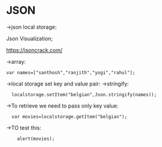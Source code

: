 # JSON

->json local storage:

Json Visualization;

https://jsoncrack.com/


->array:

    var names=["santhosh","ranjith","yogi","rahul"];

->local storage set key and value pair:
->stringify:

      localstorage.setItem("belgian",Json.stringify(names));

->To retrieve we need to pass only key value:

      var movies=localstorage.getItem("belgian");

->TO test this:

        alert(movies);
